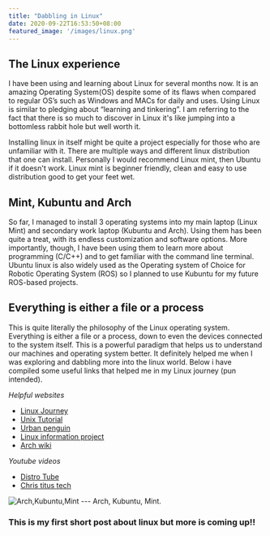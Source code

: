 ```yaml
---
title: "Dabbling in Linux"
date: 2020-09-22T16:53:50+08:00
featured_image: '/images/linux.png'
---
```



## The Linux experience

I have been using and learning about Linux for several months now. It is an amazing Operating System(OS) despite some of its flaws when compared to regular OS’s such as Windows and MACs for daily and uses. Using Linux is similar to pledging about  “learning and tinkering”.  I am referring to the fact that there is so much to discover in Linux it's like jumping into a bottomless rabbit hole but well worth it.

Installing linux in itself might be quite a project especially for those who are unfamiliar with it. There are multiple ways and different linux distribution that one can install. Personally I would recommend Linux mint, then Ubuntu if it doesn't work. Linux mint is beginner friendly, clean and easy to use distribution good to get your feet wet.                                                                                                                                      
## Mint, Kubuntu and Arch

So far, I managed to install 3 operating systems into my main laptop (Linux Mint) and secondary work laptop (Kubuntu and Arch). Using them has been quite a treat, with its endless customization and software options. More importantly, though, I have been using them to learn more about programming (C/C++) and to get familiar with the command line terminal. Ubuntu linux is also widely used as the Operating system of Choice for Robotic Operating System (ROS) so I planned to use Kubuntu for my future ROS-based projects.

## Everything is either a file or a process

This is quite literally the philosophy of the Linux operating system. Everything is either a file or a process, down to even the devices connected to the system itself. This is a powerful paradigm that helps us to understand our machines and operating system better. It definitely helped me when I was exploring and dabbling more into the linux world. Below i have compiled some useful links that helped me in my Linux journey (pun intended).

*Helpful websites* 

- [Linux Journey](https://linuxjourney.com/)
- [Unix Tutorial](http://www.ee.surrey.ac.uk/Teaching/Unix/)
- [Urban penguin](https://www.theurbanpenguin.com/)
- [Linux information project](http://linfo.org/)
- [Arch wiki](https://wiki.archlinux.org/)

*Youtube videos*

- [Distro Tube](https://www.youtube.com/channel/UCVls1GmFKf6WlTraIb_IaJg<Paste>)
- [Chris titus tech](https://www.youtube.com/user/homergfunk)

![Arch,Kubuntu,Mint](/images/logos.png)
---  Arch, Kubuntu, Mint.

### This is my first short post about linux but more is coming up!! 

